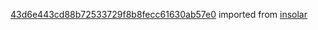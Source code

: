 [43d6e443cd88b72533729f8b8fecc61630ab57e0](https://github.com/insolar/insolar/commit/43d6e443cd88b72533729f8b8fecc61630ab57e0) imported from [insolar](https://github.com/insolar/insolar)
